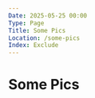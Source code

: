 ```yaml
---
Date: 2025-05-25 00:00
Type: Page
Title: Some Pics
Location: /some-pics
Index: Exclude
---
```


# Some Pics

[<script src="https://some.pics/by/luxury-format.js?count=1&alt"></script>](https://luxury-format.some.pics)
